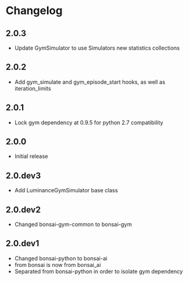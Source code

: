 # Changelog

## 2.0.3
- Update GymSimulator to use Simulators new statistics collections

## 2.0.2
- Add gym_simulate and gym_episode_start hooks, as well as iteration_limits

## 2.0.1
- Lock gym dependency at 0.9.5 for python 2.7 compatibility

## 2.0.0
- Initial release

## 2.0.dev3
- Add LuminanceGymSimulator base class

## 2.0.dev2
- Changed bonsai-gym-common to bonsai-gym

## 2.0.dev1
- Changed bonsai-python to bonsai-ai
- from bonsai is now from bonsai_ai
- Separated from bonsai-python in order to isolate gym dependency
